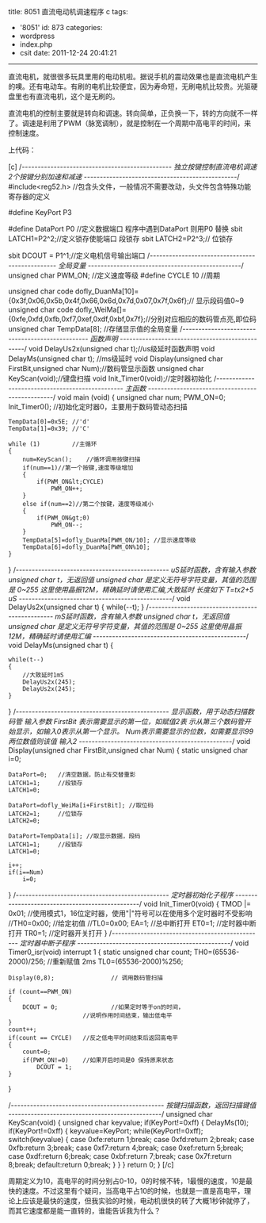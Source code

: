 title: 8051 直流电动机调速程序 c
tags:
  - '8051'
id: 873
categories:
  - wordpress
  - index.php
  - csit
date: 2011-12-24 20:41:21
---

直流电机，就很很多玩具里用的电动机啦。据说手机的震动效果也是直流电机产生的噢。还有电动车。有刷的电机比较便宜，因为寿命短，无刷电机比较贵。光驱硬盘里也有直流电机，这个是无刷的。

直流电机的控制主要就是转向和调速。转<!--more-->向简单，正负换一下，转的方向就不一样了。调速是利用了PWM（脉宽调制），就是控制在一个周期中高电平的时间，来控制速度。

上代码：

[c]
/*-----------------------------------------------
  独立按键控制直流电机调速
  2个按键分别加速和减速
------------------------------------------------*/
#include&lt;reg52.h&gt; //包含头文件，一般情况不需要改动，头文件包含特殊功能寄存器的定义

#define KeyPort P3

#define DataPort P0 //定义数据端口 程序中遇到DataPort 则用P0 替换
sbit LATCH1=P2^2;//定义锁存使能端口 段锁存
sbit LATCH2=P2^3;//                 位锁存

sbit DCOUT = P1^1;//定义电机信号输出端口
/*------------------------------------------------
                  全局变量
------------------------------------------------*/
unsigned char PWM_ON;   //定义速度等级
#define CYCLE 10        //周期

unsigned char code dofly_DuanMa[10]={0x3f,0x06,0x5b,0x4f,0x66,0x6d,0x7d,0x07,0x7f,0x6f};// 显示段码值0~9
unsigned char code dofly_WeiMa[]={0xfe,0xfd,0xfb,0xf7,0xef,0xdf,0xbf,0x7f};//分别对应相应的数码管点亮,即位码
unsigned char TempData[8]; //存储显示值的全局变量
/*------------------------------------------------
                  函数声明
------------------------------------------------*/
void DelayUs2x(unsigned char t);//us级延时函数声明
void DelayMs(unsigned char t); //ms级延时
void Display(unsigned char FirstBit,unsigned char Num);//数码管显示函数
unsigned char KeyScan(void);//键盘扫描
void Init_Timer0(void);//定时器初始化
/*------------------------------------------------
                    主函数
------------------------------------------------*/
void main (void)
{
	unsigned char num;
	PWM_ON=0;
	Init_Timer0();    //初始化定时器0，主要用于数码管动态扫描

	TempData[0]=0x5E; //'d'
	TempData[1]=0x39; //'C'

    while (1)         //主循环
    {
        num=KeyScan();    //循环调用按键扫描
        if(num==1)//第一个按键,速度等级增加
        {
	        if(PWM_ON&lt;CYCLE)
	            PWM_ON++;
	    }
        else if(num==2)//第二个按键，速度等级减小
        {
	        if(PWM_ON&gt;0)
	            PWM_ON--;
	    }
        TempData[5]=dofly_DuanMa[PWM_ON/10]; //显示速度等级
        TempData[6]=dofly_DuanMa[PWM_ON%10];
    }
}
/*------------------------------------------------
 uS延时函数，含有输入参数 unsigned char t，无返回值
 unsigned char 是定义无符号字符变量，其值的范围是
 0~255 这里使用晶振12M，精确延时请使用汇编,大致延时
 长度如下 T=tx2+5 uS
------------------------------------------------*/
void DelayUs2x(unsigned char t)
{
    while(--t);
}
/*------------------------------------------------
 mS延时函数，含有输入参数 unsigned char t，无返回值
 unsigned char 是定义无符号字符变量，其值的范围是
 0~255 这里使用晶振12M，精确延时请使用汇编
------------------------------------------------*/
void DelayMs(unsigned char t)
{

    while(t--)
    {
        //大致延时1mS
        DelayUs2x(245);
	    DelayUs2x(245);
    }
}
/*------------------------------------------------
 显示函数，用于动态扫描数码管
 输入参数 FirstBit 表示需要显示的第一位，如赋值2表
 示从第三个数码管开始显示，如输入0表示从第一个显示。
 Num表示需要显示的位数，如需要显示99两位数值则该值
 输入2
------------------------------------------------*/
void Display(unsigned char FirstBit,unsigned char Num)
{
    static unsigned char i=0;

    DataPort=0;   //清空数据，防止有交替重影
    LATCH1=1;     //段锁存
    LATCH1=0;

    DataPort=dofly_WeiMa[i+FirstBit]; //取位码
    LATCH2=1;     //位锁存
    LATCH2=0;

    DataPort=TempData[i]; //取显示数据，段码
    LATCH1=1;     //段锁存
    LATCH1=0;

    i++;
    if(i==Num)
        i=0;

}
/*------------------------------------------------
                    定时器初始化子程序
------------------------------------------------*/
void Init_Timer0(void)
{
    TMOD |= 0x01;	  //使用模式1，16位定时器，使用&quot;|&quot;符号可以在使用多个定时器时不受影响
    //TH0=0x00;	      //给定初值
    //TL0=0x00;
    EA=1;            //总中断打开
    ET0=1;           //定时器中断打开
    TR0=1;           //定时器开关打开
}
/*------------------------------------------------
                 定时器中断子程序
------------------------------------------------*/
void Timer0_isr(void) interrupt 1
{
    static unsigned char count;
    TH0=(65536-2000)/256;		 //重新赋值 2ms
    TL0=(65536-2000)%256;

    Display(0,8);                // 调用数码管扫描

    if (count==PWM_ON)
    {
        DCOUT = 0;               //如果定时等于on的时间，
                         //说明作用时间结束，输出低电平
    }
    count++;
    if(count == CYCLE)   //反之低电平时间结束后返回高电平
    {
        count=0;
	    if(PWM_ON!=0)    //如果开启时间是0 保持原来状态
	        DCOUT = 1;
    }
}

/*------------------------------------------------
按键扫描函数，返回扫描键值
------------------------------------------------*/
unsigned char KeyScan(void)
{
    unsigned char keyvalue;
    if(KeyPort!=0xff)
    {
        DelayMs(10);
        if(KeyPort!=0xff)
        {
               keyvalue=KeyPort;
            while(KeyPort!=0xff);
            switch(keyvalue)
            {
                case 0xfe:return 1;break;
                case 0xfd:return 2;break;
                case 0xfb:return 3;break;
                case 0xf7:return 4;break;
                case 0xef:return 5;break;
                case 0xdf:return 6;break;
                case 0xbf:return 7;break;
                case 0x7f:return 8;break;
                default:return 0;break;
            }
        }
    }
    return 0;
}
[/c]

周期定义为10，高电平的时间分别占0-10，0的时候不转，1最慢的速度，10是最快的速度。不过这里有个疑问，当高电平占10的时候，也就是一直是高电平，理论上应该是最快的速度，但我实验的时候，电动机很快的转了大概1秒钟就停了，而其它速度都是能一直转的，谁能告诉我为什么？